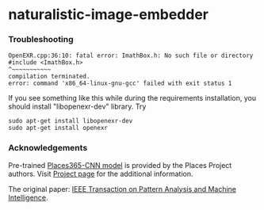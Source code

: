 # naturalistic-image-embedder

### Troubleshooting

```
OpenEXR.cpp:36:10: fatal error: ImathBox.h: No such file or directory
#include <ImathBox.h>
^~~~~~~~~~~~
compilation terminated.
error: command 'x86_64-linux-gnu-gcc' failed with exit status 1
```
If you see something like this while during the requirements installation, you should install "libopenexr-dev" library. Try
```
sudo apt-get install libopenexr-dev
sudo apt-get install openexr
```

### Acknowledgements

Pre-trained [Places365-CNN model](naturalistic_image_embedder/third_party/io_classification/wideresnet18_places365.pth.tar) is provided by the Places Project authors. Visit [Project page](http://places2.csail.mit.edu) for the additional information. 

The original paper: [IEEE Transaction on Pattern Analysis and Machine Intelligence](http://places2.csail.mit.edu/PAMI_places.pdf).

